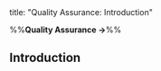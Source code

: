 <frontmatter>
title: "Quality Assurance: Introduction"
</frontmatter>

<link rel="stylesheet" href="{{baseUrl}}/css/textbook.css">

<div class="website-content" id="all">

%%**Quality Assurance →**%%

<div id="title">

## Introduction
</div>
<div id="main">

<include src="what/embed.md" boilerplate  />
<include src="validationVsVerification/embed.md" boilerplate  />

</div>

</div>
